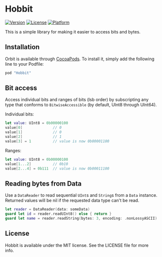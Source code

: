 # Hobbit

[![Version](https://img.shields.io/cocoapods/v/Orbit.svg?style=flat)](http://cocoapods.org/pods/Hobbit)
[![License](https://img.shields.io/cocoapods/l/Orbit.svg?style=flat)](http://cocoapods.org/pods/Hobbit)
[![Platform](https://img.shields.io/cocoapods/p/Orbit.svg?style=flat)](http://cocoapods.org/pods/Hobbit)

This is a simple library for making it easier to access bits and bytes.

## Installation

Orbit is available through [CocoaPods](http://cocoapods.org). To install
it, simply add the following line to your Podfile:

```ruby
pod "Hobbit"
```

## Bit access

Access individual bits and ranges of bits (lsb order) by subscripting any type that conforms to `BitwiseAccessible` (by default, UInt8 through UInt64).

Individual bits:

```swift
let value: UInt8 = 0b00000100
value[0]              // 0
value[1]              // 0
value[2]              // 1
value[3] = 1          // value is now 0b00001100
```

Ranges:
```swift
let value: UInt8 = 0b00000100
value[1...2]          // 0b10
value[2...4] = 0b111  // value is now 0b00011100
```

## Reading bytes from Data

Use a `DataReader` to read sequential `UInt`s and `String`s from a `Data` instance. Returned values will be nil if the requested data type can't be read.

```swift
let reader = DataReader(data: someData)
guard let id = reader.readUInt8() else { return }
guard let name = reader.readString(bytes: 3, encoding: .nonLossyASCII) else { return }
```

## License

Hobbit is available under the MIT license. See the LICENSE file for more info.
